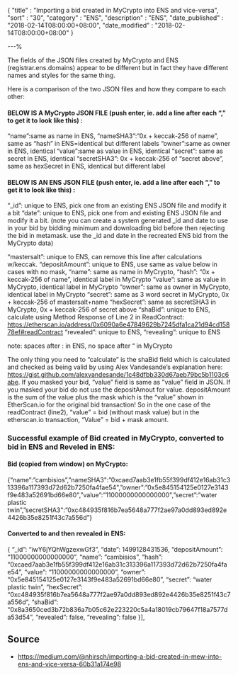 {
"title"       : "Importing a bid created in MyCrypto into ENS and vice-versa",
"sort"        : "30",
"category"    : "ENS",
"description" : "ENS",
"date_published" : "2018-02-14T08:00:00+08:00",
"date_modified"  : "2018-02-14T08:00:00+08:00"
}

---%


The fields of the JSON files created by MyCrypto and ENS (registrar.ens.domains) appear to be different but in fact they have different names and styles for the same thing.

Here is a comparison of the two JSON files and how they compare to each other:

#### BELOW IS A MyCrypto JSON FILE (push enter, ie. add a line after each “,” to get it to look like this) :

“name”:same as name in ENS,
 “nameSHA3”:”0x + keccak-256 of name”, same as “hash” in ENS=identical but different labels
 “owner”:same as owner in ENS, identical 
 “value”:same as value in ENS, identical
 “secret”: same as secret in ENS, identical
 “secretSHA3”: 0x + keccak-256 of “secret above”, same as hexSecret in ENS, identical but different label

#### BELOW IS AN ENS JSON FILE (push enter, ie. add a line after each “,” to get it to look like this) :

“_id”: unique to ENS, pick one from an existing ENS JSON file and modify it a bit
 “date”: unique to ENS, pick one from and existing ENS JSON file and modify it a bit. (note you can create a system generated _id and date to use in your bid by bidding minimum and downloading bid before then rejecting the bid in metamask. use the _id and date in the recreated ENS bid from the MyCrypto data)

“mastersalt”: unique to ENS, can remove this line after calculations w/keccak.
 “depositAmount”: unique to ENS, use same as value below in cases with no mask,
 “name”: same as name in MyCrypto,
 “hash”: “0x + keccak-256 of name”, identical label in MyCrypto
 “value”: same as value in MyCrypto, identical label in MyCrypto
 “owner”: same as owner in MyCrypto, identical label in MyCrypto
 “secret”: same as 3 word secret in MyCrypto, 0x + keccak-256 of mastersalt+name
 “hexSecret”: same as secretSHA3 in MyCrypto, 0x + keccak-256 of secret above
 “shaBid”: unique to ENS, calculate using Method Response of Line 2 in ReadContract: https://etherscan.io/address/0x6090a6e47849629b7245dfa1ca21d94cd15878ef#readContract
 “revealed”: unique to ENS,
 “revealing”: unique to ENS

note: spaces after : in ENS, no space after “ in MyCrypto

The only thing you need to “calculate” is the shaBid field which is calculated and checked as being valid by using Alex Vandesande’s explanation here: https://gist.github.com/alexvandesande/1c48dfbb330d67aeb79bc5b1103c6abe. If you masked your bid, “value” field is same as ”value” field in JSON. If you masked your bid do not use the depositAmout for value. depositAmount is the sum of the value plus the mask which is the “value” shown in EtherScan.io for the original bid transaction! So in the one case of the readContract (line2), “value” = bid (without mask value) but in the etherscan.io transaction, “Value” = bid + mask amount.

### Successful example of Bid created in MyCrypto, converted to bid in ENS and Reveled in ENS:

#### Bid (copied from window) on MyCrypto:

{“name”:”cambisios”,”nameSHA3":”0xcaed7aab3e1fb55f399df412e16ab31c313396a117393d72d62b7250fa4fae54",”owner”:”0x5e845154125e0127e3143f9e483a52691bd66e80",”value”:”11000000000000000",”secret”:”water plastic twin”,”secretSHA3":”0xc484935f816b7ea5648a777f2ae97a0dd893ed892e4426b35e8251f43c7a556d”}

#### Converted to and then revealed in ENS:

{
 “_id”: “iwY6jYQhWgzexwGf3”,
 “date”: 1499128431536,
 “depositAmount”: “11000000000000000”,
 “name”: “cambisios”,
 “hash”: “0xcaed7aab3e1fb55f399df412e16ab31c313396a117393d72d62b7250fa4fae54”,
 “value”: “11000000000000000”,
 “owner”: “0x5e845154125e0127e3143f9e483a52691bd66e80”,
 “secret”: “water plastic twin”,
 “hexSecret”: “0xc484935f816b7ea5648a777f2ae97a0dd893ed892e4426b35e8251f43c7a556d”,
 “shaBid”: “0x8a3650ced3b72b836a7b05c62e223220c5a4a18019cb79647f18a7577da53d54”,
 “revealed”: false,
 “revealing”: false
 }],

## Source

- https://medium.com/@nhirsch/importing-a-bid-created-in-mew-into-ens-and-vice-versa-60b31a174e98
